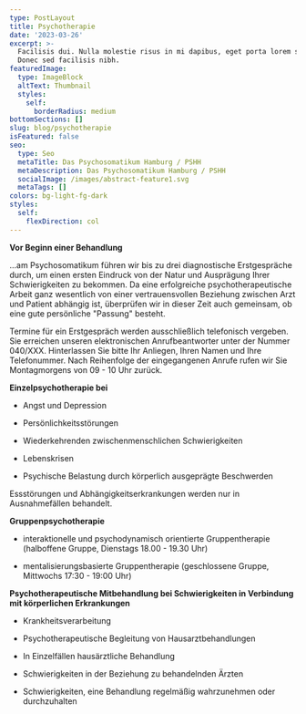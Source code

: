 ```yaml
---
type: PostLayout
title: Psychotherapie
date: '2023-03-26'
excerpt: >-
  Facilisis dui. Nulla molestie risus in mi dapibus, eget porta lorem semper.
  Donec sed facilisis nibh.
featuredImage:
  type: ImageBlock
  altText: Thumbnail
  styles:
    self:
      borderRadius: medium
bottomSections: []
slug: blog/psychotherapie
isFeatured: false
seo:
  type: Seo
  metaTitle: Das Psychosomatikum Hamburg / PSHH
  metaDescription: Das Psychosomatikum Hamburg / PSHH
  socialImage: /images/abstract-feature1.svg
  metaTags: []
colors: bg-light-fg-dark
styles:
  self:
    flexDirection: col
---
```

**Vor Beginn einer Behandlung** 

...am Psychosomatikum führen wir bis zu drei diagnostische Erstgespräche durch, um einen ersten Eindruck von der Natur und Ausprägung Ihrer Schwierigkeiten zu bekommen. Da eine erfolgreiche psychotherapeutische Arbeit ganz wesentlich von einer vertrauensvollen Beziehung zwischen Arzt und Patient abhängig ist, überprüfen wir in dieser Zeit auch gemeinsam, ob eine gute persönliche "Passung" besteht. 

Termine für ein Erstgespräch werden ausschließlich telefonisch vergeben. Sie erreichen unseren elektronischen Anrufbeantworter unter der Nummer 040/XXX. Hinterlassen Sie bitte Ihr Anliegen, Ihren Namen und Ihre Telefonummer. Nach Reihenfolge der eingegangenen Anrufe rufen wir Sie Montagmorgens von 09 - 10 Uhr zurück.

**Einzelpsychotherapie bei**

*   Angst und Depression

*   Persönlichkeitsstörungen

*   Wiederkehrenden zwischenmenschlichen Schwierigkeiten

*   Lebenskrisen

*   Psychische Belastung durch körperlich ausgeprägte Beschwerden

Essstörungen und Abhängigkeitserkrankungen werden nur in Ausnahmefällen behandelt.

**Gruppenpsychotherapie**

*   interaktionelle und psychodynamisch orientierte Gruppentherapie (halboffene Gruppe, Dienstags 18.00 - 19.30 Uhr)

*   mentalisierungsbasierte Gruppentherapie (geschlossene Gruppe, Mittwochs 17:30 - 19:00 Uhr)

**Psychotherapeutische Mitbehandlung bei Schwierigkeiten in Verbindung mit körperlichen Erkrankungen**

*   Krankheitsverarbeitung

*   Psychotherapeutische Begleitung von Hausarztbehandlungen

*   In Einzelfällen hausärztliche Behandlung

*   Schwierigkeiten in der Beziehung zu behandelnden Ärzten

*   Schwierigkeiten, eine Behandlung regelmäßig wahrzunehmen oder durchzuhalten

